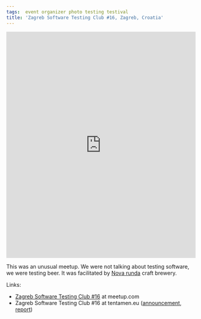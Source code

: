 ```yaml
---
tags:  event organizer photo testing testival
title: 'Zagreb Software Testing Club #16, Zagreb, Croatia'
---
```

<iframe src="https://www.facebook.com/plugins/post.php?href=https%3A%2F%2Fwww.facebook.com%2Fmedia%2Fset%2F%3Fset%3Da.10153749634217290.1073741853.735252289%26type%3D3&width=500" width="500" height="597" style="border:none;overflow:hidden" scrolling="no" frameborder="0" allowTransparency="true"></iframe>

This was an unusual meetup. We were not talking about testing software, we were testing beer. It was facilitated by [Nova runda](http://novarunda.com/) craft brewery.

Links:

- [Zagreb Software Testing Club #16](https://www.meetup.com/SoftwareTestingClub/events/191397542/) at meetup.com
- Zagreb Software Testing Club #16 at tentamen.eu ([announcement](http://blog.tentamen.eu/announcement-for-zagreb-stc-16-meetup/), [report](http://blog.tentamen.eu/beer-testing-at-zagreb-stc-16/))
